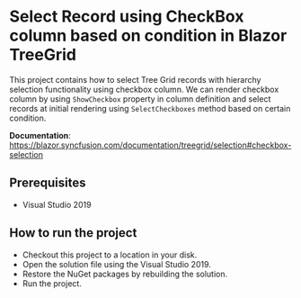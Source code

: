 # Select Record using CheckBox column based on condition in Blazor TreeGrid

This project contains how to select Tree Grid records with hierarchy selection functionality using checkbox column. We can render checkbox column by using `ShowCheckbox` property in column definition and select records at initial rendering using `SelectCheckboxes` method based on certain condition.

**Documentation**: https://blazor.syncfusion.com/documentation/treegrid/selection#checkbox-selection

## Prerequisites

* Visual Studio 2019

## How to run the project

* Checkout this project to a location in your disk.
* Open the solution file using the Visual Studio 2019.
* Restore the NuGet packages by rebuilding the solution.
* Run the project.
